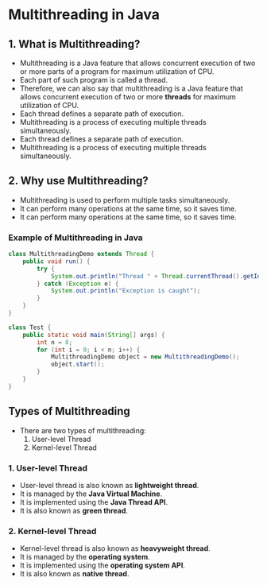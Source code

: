 # Multithreading in Java

## 1. What is Multithreading?
- Multithreading is a Java feature that allows concurrent execution of two or more parts of a program for maximum utilization of CPU.
- Each part of such program is called a thread.
- Therefore, we can also say that multithreading is a Java feature that allows concurrent execution of two or more **threads** for maximum utilization of CPU.
- Each thread defines a separate path of execution.
- Multithreading is a process of executing multiple threads simultaneously.
- Each thread defines a separate path of execution.
- Multithreading is a process of executing multiple threads simultaneously.

## 2. Why use Multithreading?
- Multithreading is used to perform multiple tasks simultaneously.
- It can perform many operations at the same time, so it saves time.
- It can perform many operations at the same time, so it saves time.

### Example of Multithreading in Java
```java
class MultithreadingDemo extends Thread {
    public void run() {
        try {
            System.out.println("Thread " + Thread.currentThread().getId() + " is running");
        } catch (Exception e) {
            System.out.println("Exception is caught");
        }
    }
}

class Test {
    public static void main(String[] args) {
        int n = 8;
        for (int i = 0; i < n; i++) {
            MultithreadingDemo object = new MultithreadingDemo();
            object.start();
        }
    }
}
```

##  Types of Multithreading
- There are two types of multithreading:
    1. User-level Thread
    2. Kernel-level Thread

### 1. User-level Thread
- User-level thread is also known as **lightweight thread**.
- It is managed by the **Java Virtual Machine**.
- It is implemented using the **Java Thread API**.
- It is also known as **green thread**.

### 2. Kernel-level Thread
- Kernel-level thread is also known as **heavyweight thread**.
- It is managed by the **operating system**.
- It is implemented using the **operating system API**.
- It is also known as **native thread**.


